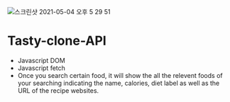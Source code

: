 ![스크린샷 2021-05-04 오후 5 29 51](https://user-images.githubusercontent.com/73012145/116978221-628cd700-acfe-11eb-9f82-5012c619ceac.png)
# Tasty-clone-API

* Javascript DOM
* Javascript fetch
* Once you search certain food, it will show the all the relevent foods of your searching indicating the name, calories, diet label as well as the URL of the recipe websites.
